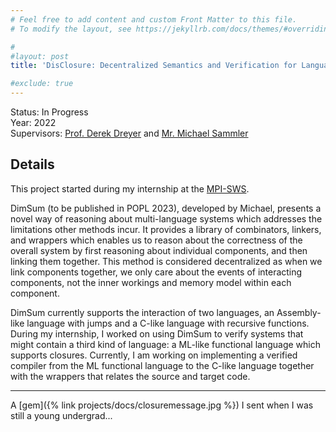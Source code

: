 ```yaml
---
# Feel free to add content and custom Front Matter to this file.
# To modify the layout, see https://jekyllrb.com/docs/themes/#overriding-theme-defaults

#
#layout: post
title: 'DisClosure: Decentralized Semantics and Verification for Languages with Closures'

#exclude: true
---
```

Status: In Progress  
Year: 2022  
Supervisors: [Prof. Derek Dreyer](https://people.mpi-sws.org/~dreyer/) and [Mr. Michael Sammler](https://people.mpi-sws.org/~msammler/)

## Details
This project started during my internship at the [MPI-SWS](https://www.mpi-sws.org/).

DimSum (to be published in POPL 2023), developed by Michael, presents a novel way of reasoning about multi-language systems which addresses the limitations other methods incur. It provides a library of combinators, linkers, and wrappers which enables us to reason about the correctness of the overall system by first reasoning about individual components, and then linking them together. This method is considered decentralized as when we link components together, we only care about the events of interacting components, not the inner workings and memory model within each component. 

DimSum currently supports the interaction of two languages, an Assembly-like language with jumps and a C-like language with recursive functions. During my internship, I worked on using DimSum to verify systems that might contain a third kind of language: a ML-like functional language which supports closures. Currently, I am working on implementing a verified compiler from the ML functional language to the C-like language together with the wrappers that relates the source and target code.


-------------------
A [gem]({% link  projects/docs/closuremessage.jpg %}) I sent when I was still a young undergrad... 